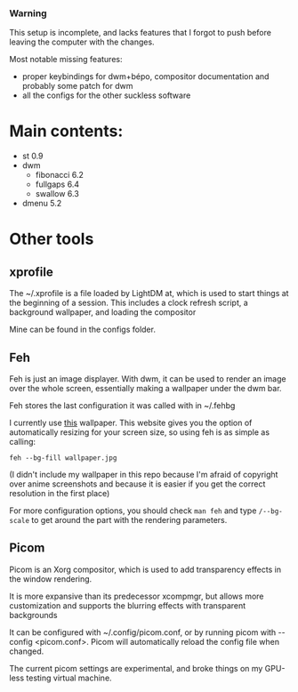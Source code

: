 ### Warning

This setup is incomplete, and lacks features that I forgot to push before leaving the computer with the changes.

Most notable missing features:
* proper keybindings for dwm+bépo, compositor documentation and probably some patch for dwm
* all the configs for the other suckless software


# Main contents:
* st 0.9
* dwm
	* fibonacci 6.2
	* fullgaps 6.4
	* swallow 6.3
* dmenu 5.2

# Other tools

## xprofile

The ~/.xprofile is a file loaded by LightDM at, which is used to start things at the beginning of a session.
This includes a clock refresh script, a background wallpaper, and loading the compositor

Mine can be found in the configs folder.


## Feh

Feh is just an image displayer. With dwm, it can be used to render an image over the whole screen, essentially making a wallpaper under the dwm bar.

Feh stores the last configuration it was called with in ~/.fehbg

I currently use [this](https://www.wallpaperflare.com/oshi-no-ko-anime-girls-wallpaper-yrmec) wallpaper.
This website gives you the option of automatically resizing for your screen size, so using feh is as simple as calling:
```
feh --bg-fill wallpaper.jpg
```
(I didn't include my wallpaper in this repo because I'm afraid of copyright over anime screenshots and because it is easier if you get the correct resolution in the first place)

For more configuration options, you should check ```man feh``` and type ```/--bg-scale``` to get around the part with the rendering parameters.


## Picom

Picom is an Xorg compositor, which is used to add transparency effects in the window rendering.

It is more expansive than its predecessor xcompmgr, but allows more customization and supports the blurring effects with transparent backgrounds

It can be configured with ~/.config/picom.conf, or by running picom with --config <picom.conf>.
Picom will automatically reload the config file when changed.

The current picom settings are experimental, and broke things on my GPU-less testing virtual machine.
